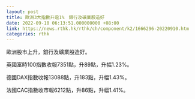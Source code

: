 ```yaml
---
layout: post
title: 歐洲3大指數升逾1%　銀行及礦業股造好
date: 2022-09-10 06:13:51.000000000 +08:00
link: https://news.rthk.hk/rthk/ch/component/k2/1666296-20220910.htm
categories: rthk
---
```


歐洲股市上升，銀行及礦業股造好。

英國富時100指數收報7351點，升89點，升幅1.23%。

德國DAX指數收報13088點，升183點，升幅1.43%。

法國CAC指數收市報6212點，升86點，升幅1.41%。
